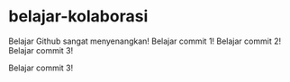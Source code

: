 # belajar-kolaborasi
Belajar Github sangat menyenangkan!
Belajar commit 1!
Belajar commit 2!
Belajar commit 3!


Belajar commit 3!

